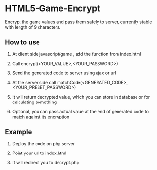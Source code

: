 HTML5-Game-Encrypt
==================

Encrypt the game values and pass them safely to server, currently stable with length of 9 characters.


How to use
----------

1. At client side javascript/game , add the function from index.html

2. Call encrypt(<YOUR_VALUE>,<YOUR_PASSWORD>)

3. Send the generated code to server using ajax or url

4. At the server side call matchCode(<GENERATED_CODE>,<YOUR_PRESET_PASSWORD>)

5. It will return decrypted value, which you can store in database or for calculating something

6. Optional, you can pass actual value at the end of generated code to match against its encryption

Example
-------
1. Deploy the code on php server

2. Point your url to index.html

3. It will redirect you to decrypt.php